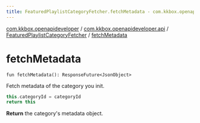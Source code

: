 ```yaml
---
title: FeaturedPlaylistCategoryFetcher.fetchMetadata - com.kkbox.openapideveloper
---
```


[com.kkbox.openapideveloper](../../index.html) / [com.kkbox.openapideveloper.api](../index.html) / [FeaturedPlaylistCategoryFetcher](index.html) / [fetchMetadata](.)

# fetchMetadata

`fun fetchMetadata(): ResponseFuture<JsonObject>`

Fetch metadata of the category you init.

``` kotlin
this.categoryId = categoryId
return this
```

**Return**
the category's metadata object.

